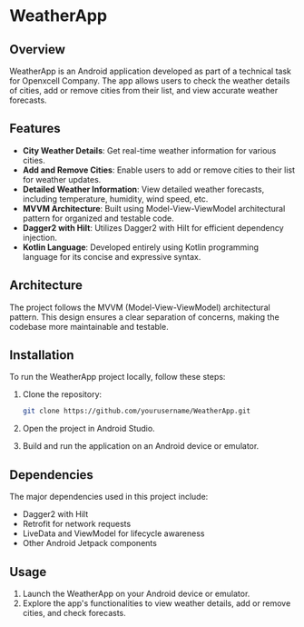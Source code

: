 # WeatherApp

## Overview

WeatherApp is an Android application developed as part of a technical task for Openxcell Company. The app allows users to check the weather details of cities, add or remove cities from their list, and view accurate weather forecasts.

## Features

- **City Weather Details**: Get real-time weather information for various cities.
- **Add and Remove Cities**: Enable users to add or remove cities to their list for weather updates.
- **Detailed Weather Information**: View detailed weather forecasts, including temperature, humidity, wind speed, etc.
- **MVVM Architecture**: Built using Model-View-ViewModel architectural pattern for organized and testable code.
- **Dagger2 with Hilt**: Utilizes Dagger2 with Hilt for efficient dependency injection.
- **Kotlin Language**: Developed entirely using Kotlin programming language for its concise and expressive syntax.

## Architecture

The project follows the MVVM (Model-View-ViewModel) architectural pattern. This design ensures a clear separation of concerns, making the codebase more maintainable and testable.

## Installation

To run the WeatherApp project locally, follow these steps:

1. Clone the repository:

   ```bash
   git clone https://github.com/yourusername/WeatherApp.git
   ```

2. Open the project in Android Studio.

3. Build and run the application on an Android device or emulator.

## Dependencies

The major dependencies used in this project include:
- Dagger2 with Hilt
- Retrofit for network requests
- LiveData and ViewModel for lifecycle awareness
- Other Android Jetpack components

## Usage

1. Launch the WeatherApp on your Android device or emulator.
2. Explore the app's functionalities to view weather details, add or remove cities, and check forecasts.
